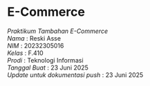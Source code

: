 # E-Commerce

*Praktikum Tambahan E-Commerce*  
*Nama* : Reski Asse  
*NIM* : 20232305016  
*Kelas* : F.410  
*Prodi* : Teknologi Informasi  
*Tanggal Buat* : 23 Juni 2025  
*Update untuk dokumentasi push* : 23 Juni 2025